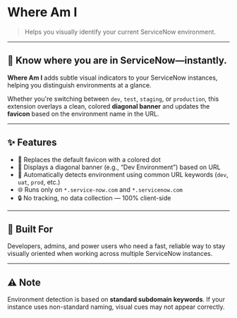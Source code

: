 # Where Am I

> Helps you visually identify your current ServiceNow environment.

---

## 🧭 Know where you are in ServiceNow—instantly.

**Where Am I** adds subtle visual indicators to your ServiceNow instances, helping you distinguish environments at a glance.

Whether you're switching between `dev`, `test`, `staging`, or `production`, this extension overlays a clean, colored **diagonal banner** and updates the **favicon** based on the environment name in the URL.

---

## ✨ Features

- 🎯 Replaces the default favicon with a colored dot  
- 🎏 Displays a diagonal banner (e.g., “Dev Environment”) based on URL  
- 🧠 Automatically detects environment using common URL keywords (`dev`, `uat`, `prod`, etc.)  
- 🌐 Runs only on `*.service-now.com` and `*.servicenow.com`  
- 🔒 No tracking, no data collection — 100% client-side

---

## 💼 Built For

Developers, admins, and power users who need a fast, reliable way to stay visually oriented when working across multiple ServiceNow instances.

---

## ⚠️ Note

Environment detection is based on **standard subdomain keywords**. If your instance uses non-standard naming, visual cues may not appear correctly.
